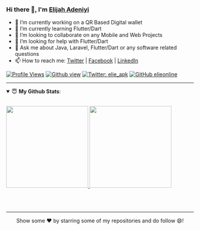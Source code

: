 ### Hi there 👋, I'm [Elijah Adeniyi](https://www.linkedin.com/in/elijah-adeniyi-48477b157/)

<!--
**elieonline/elieonline** is a ✨ _special_ ✨ repository because its `README.md` (this file) appears on your GitHub profile.

Here are some ideas to get you started:
-->
- 🔭 I’m currently working on a QR Based Digital wallet
- 🌱 I’m currently learning Flutter/Dart
- 👯 I’m looking to collaborate on any Mobile and Web Projects
- 🤔 I’m looking for help with Flutter/Dart
- 💬 Ask me about Java, Laravel, Flutter/Dart or any software related questions
- 📫 How to reach me: [Twitter](https://twitter.com/elie_apk) | [Facebook](https://www.facebook.com/dammy.elie) | [LinkedIn](https://www.linkedin.com/in/elijah-adeniyi-48477b157/)

[![Profile Views](https://gpvc.arturio.dev/acctgen1)](https://twitter.com/elie_apk) 
[![Github view](https://komarev.com/ghpvc/?username=elieonline&label=Github-Views&color=blue&style=plastic)](https://github.com/elieonline)
[![Twitter: elie_apk](https://img.shields.io/twitter/follow/elie_apk?style=social)](https://twitter.com/elie_apk)
[![GitHub elieonline](https://img.shields.io/github/followers/elieonline?label=follow&style=social)](https://github.com/elieonline)

---
<details open>
 <summary> 😇 <b>My Github Stats</b>: </summary>
<br>
  
<p>
  <a href="https://github.com/elieonline">
  <img height="220em" src = "https://github-readme-stats.vercel.app/api?username=elieonline&show_icons=true&theme=tokyonight&line_height=33&hide_border=true&count_private=true">
  </a>
  <a href="https://github.com/elieonline">
  <img height="220em" src = "https://github-readme-stats.vercel.app/api/top-langs/?username=elieonline&theme=tokyonight&hide_border=true&&count_private=true&include_all_commits=true">
  </a>
</p>
</details>
<br>

<br>
<hr>
<p align = "center">
Show some ❤️ by starring some of my repositories and do follow 😄!
</p>
